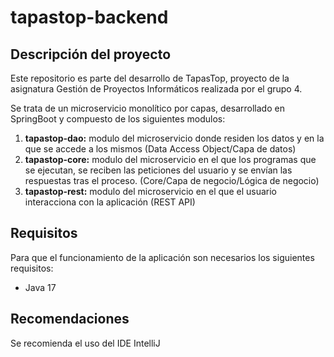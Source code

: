 # tapastop-backend
## Descripción del proyecto
Este repositorio es parte del desarrollo de TapasTop, proyecto de la asignatura Gestión de Proyectos Informáticos realizada por el grupo 4.

Se trata de un microservicio monolítico por capas, desarrollado en SpringBoot y compuesto de los siguientes modulos: 
1. **tapastop-dao:** modulo del microservicio donde residen los datos y en la que se accede a los mismos (Data Access Object/Capa de datos)
2. **tapastop-core:** modulo del microservicio en el que los programas que se ejecutan, se reciben las peticiones del usuario y se envían las respuestas tras el proceso. (Core/Capa de negocio/Lógica de negocio)
3. **tapastop-rest:** modulo del microservicio en el que el usuario interacciona con la aplicación (REST API)

## Requisitos 
Para que el funcionamiento de la aplicación son necesarios los siguientes requisitos:
- Java 17

## Recomendaciones
Se recomienda el uso del IDE IntelliJ



